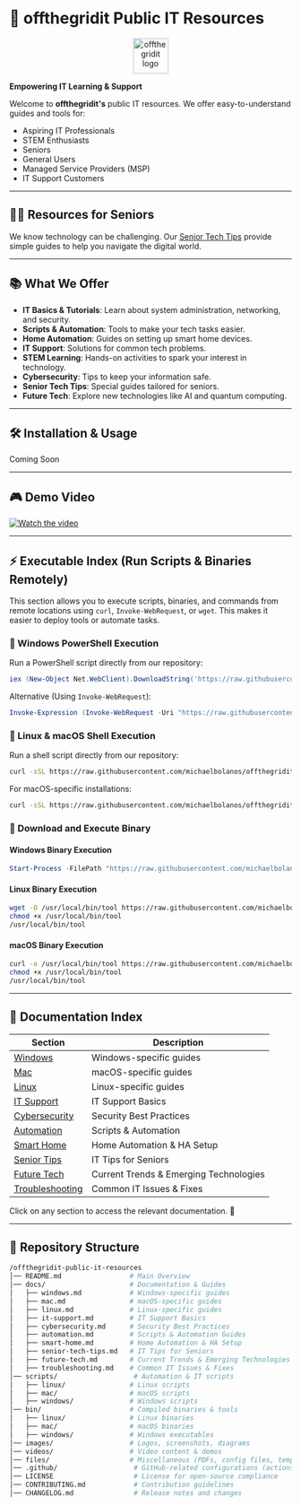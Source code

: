 # 🌟 offthegridit Public IT Resources

<p align="center">
  <img src="https://offthegridit.com/wp-content/uploads/2024/05/offthergridit-logo-tree1.jpg" alt="offthegridit logo" width="63">
</p>

**Empowering IT Learning & Support**

Welcome to **offthegridit's** public IT resources. We offer easy-to-understand guides and tools for:

- Aspiring IT Professionals
- STEM Enthusiasts
- Seniors
- General Users
- Managed Service Providers (MSP)
- IT Support Customers

---

## 👵👴 Resources for Seniors

We know technology can be challenging. Our [Senior Tech Tips](docs/senior-tech-tips.md) provide simple guides to help you navigate the digital world.

---

## 📚 What We Offer

- **IT Basics & Tutorials**: Learn about system administration, networking, and security.
- **Scripts & Automation**: Tools to make your tech tasks easier.
- **Home Automation**: Guides on setting up smart home devices.
- **IT Support**: Solutions for common tech problems.
- **STEM Learning**: Hands-on activities to spark your interest in technology.
- **Cybersecurity**: Tips to keep your information safe.
- **Senior Tech Tips**: Special guides tailored for seniors.
- **Future Tech**: Explore new technologies like AI and quantum computing.

---

## 🛠 Installation & Usage

Coming Soon

---

## 🎮 Demo Video

[![Watch the video](https://img.youtube.com/vi/reAXSyYBFM4/maxresdefault.jpg)](https://www.youtube.com/watch?v=reAXSyYBFM4)

---

## ⚡ Executable Index (Run Scripts & Binaries Remotely)

This section allows you to execute scripts, binaries, and commands from remote locations using `curl`, `Invoke-WebRequest`, or `wget`. This makes it easier to deploy tools or automate tasks.

### 🔹 Windows PowerShell Execution
Run a PowerShell script directly from our repository:

```powershell
iex (New-Object Net.WebClient).DownloadString('https://raw.githubusercontent.com/michaelbolanos/offthegridit-core/main/scripts/windows/setup.ps1')
```

Alternative (Using `Invoke-WebRequest`):

```powershell
Invoke-Expression (Invoke-WebRequest -Uri "https://raw.githubusercontent.com/michaelbolanos/offthegridit-core/main/scripts/windows/setup.ps1" -UseBasicParsing).Content
```

### 🔹 Linux & macOS Shell Execution
Run a shell script directly from our repository:

```bash
curl -sSL https://raw.githubusercontent.com/michaelbolanos/offthegridit-core/main/scripts/linux/setup.sh | bash
```

For macOS-specific installations:

```bash
curl -sSL https://raw.githubusercontent.com/michaelbolanos/offthegridit-core/main/scripts/mac/setup.sh | bash
```

### 🔹 Download and Execute Binary
#### **Windows Binary Execution**
```powershell
Start-Process -FilePath "https://raw.githubusercontent.com/michaelbolanos/offthegridit-core/main/bin/windows/tool.exe"
```

#### **Linux Binary Execution**
```bash
wget -O /usr/local/bin/tool https://raw.githubusercontent.com/michaelbolanos/offthegridit-core/main/bin/linux/tool
chmod +x /usr/local/bin/tool
/usr/local/bin/tool
```

#### **macOS Binary Execution**
```bash
curl -o /usr/local/bin/tool https://raw.githubusercontent.com/michaelbolanos/offthegridit-core/main/bin/mac/tool
chmod +x /usr/local/bin/tool
/usr/local/bin/tool
```

---

## 📂 Documentation Index

| Section                                                                 | Description                                      |
|-------------------------------------------------------------------------|--------------------------------------------------|
| [Windows](docs/windows.md)                                              | Windows-specific guides                          |
| [Mac](docs/mac.md)                                                      | macOS-specific guides                            |
| [Linux](docs/linux.md)                                                  | Linux-specific guides                            |
| [IT Support](docs/it-support.md)                                        | IT Support Basics                                |
| [Cybersecurity](docs/cybersecurity.md)                                  | Security Best Practices                          |
| [Automation](docs/automation.md)                                        | Scripts & Automation                             |
| [Smart Home](docs/smart-home.md)                                        | Home Automation & HA Setup                       |
| [Senior Tips](docs/senior-tech-tips.md)                                 | IT Tips for Seniors                              |
| [Future Tech](docs/future-tech.md)                                      | Current Trends & Emerging Technologies           |
| [Troubleshooting](docs/troubleshooting.md)                              | Common IT Issues & Fixes                         |

Click on any section to access the relevant documentation. 🚀

---

## 📂 Repository Structure

```bash
/offthegridit-public-it-resources
│── README.md                 # Main Overview
│── docs/                     # Documentation & Guides
│   ├── windows.md            # Windows-specific guides
│   ├── mac.md                # macOS-specific guides
│   ├── linux.md              # Linux-specific guides
│   ├── it-support.md         # IT Support Basics
│   ├── cybersecurity.md      # Security Best Practices
│   ├── automation.md         # Scripts & Automation Guides
│   ├── smart-home.md         # Home Automation & HA Setup
│   ├── senior-tech-tips.md   # IT Tips for Seniors
│   ├── future-tech.md        # Current Trends & Emerging Technologies
│   ├── troubleshooting.md    # Common IT Issues & Fixes
│── scripts/                   # Automation & IT scripts
│   ├── linux/                # Linux scripts
│   ├── mac/                  # macOS scripts
│   ├── windows/              # Windows scripts
│── bin/                      # Compiled binaries & tools
│   ├── linux/                # Linux binaries
│   ├── mac/                  # macOS binaries
│   ├── windows/              # Windows executables
│── images/                   # Logos, screenshots, diagrams
│── videos/                   # Video content & demos
│── files/                    # Miscellaneous (PDFs, config files, templates)
│── .github/                   # GitHub-related configurations (actions, workflows)
│── LICENSE                    # License for open-source compliance
│── CONTRIBUTING.md            # Contribution guidelines
│── CHANGELOG.md               # Release notes and changes

